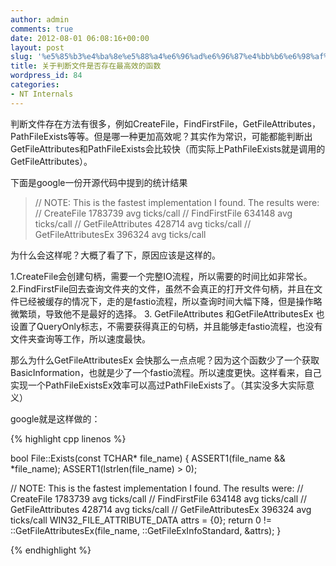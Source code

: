 ```yaml
---
author: admin
comments: true
date: 2012-08-01 06:08:16+00:00
layout: post
slug: '%e5%85%b3%e4%ba%8e%e5%88%a4%e6%96%ad%e6%96%87%e4%bb%b6%e6%98%af%e5%90%a6%e5%ad%98%e5%9c%a8%e6%9c%80%e9%ab%98%e6%95%88%e7%9a%84%e5%87%bd%e6%95%b0'
title: 关于判断文件是否存在最高效的函数
wordpress_id: 84
categories:
- NT Internals
---
```


判断文件存在方法有很多，例如CreateFile，FindFirstFile，GetFileAttributes，PathFileExists等等。但是哪一种更加高效呢？其实作为常识，可能都能判断出GetFileAttributes和PathFileExists会比较快（而实际上PathFileExists就是调用的GetFileAttributes）。

下面是google一份开源代码中提到的统计结果


<blockquote>// NOTE: This is the fastest implementation I found. The results were:
// CreateFile 1783739 avg ticks/call
// FindFirstFile 634148 avg ticks/call
// GetFileAttributes 428714 avg ticks/call
// GetFileAttributesEx 396324 avg ticks/call</blockquote>


为什么会这样呢？大概了看了下，原因应该是这样的。

1.CreateFile会创建句柄，需要一个完整IO流程，所以需要的时间比如非常长。
2.FindFirstFile回去查询文件夹的文件，虽然不会真正的打开文件句柄，并且在文件已经被缓存的情况下，走的是fastio流程，所以查询时间大幅下降，但是操作略微繁琐，导致他不是最好的选择。
3. GetFileAttributes 和GetFileAttributesEx 也设置了QueryOnly标志，不需要获得真正的句柄，并且能够走fastio流程，也没有文件夹查询等工作，所以速度最快。

那么为什么GetFileAttributesEx 会快那么一点点呢？因为这个函数少了一个获取BasicInformation，也就是少了一个fastio流程。所以速度更快。这样看来，自己实现一个PathFileExistsEx效率可以高过PathFileExists了。（其实没多大实际意义）

google就是这样做的：

{% highlight cpp linenos %}

bool File::Exists(const TCHAR* file_name) {
ASSERT1(file_name && *file_name);
ASSERT1(lstrlen(file_name) > 0);

// NOTE: This is the fastest implementation I found. The results were:
// CreateFile 1783739 avg ticks/call
// FindFirstFile 634148 avg ticks/call
// GetFileAttributes 428714 avg ticks/call
// GetFileAttributesEx 396324 avg ticks/call
WIN32_FILE_ATTRIBUTE_DATA attrs = {0};
return 0 != ::GetFileAttributesEx(file_name, ::GetFileExInfoStandard, &attrs);
}

 {% endhighlight %}


